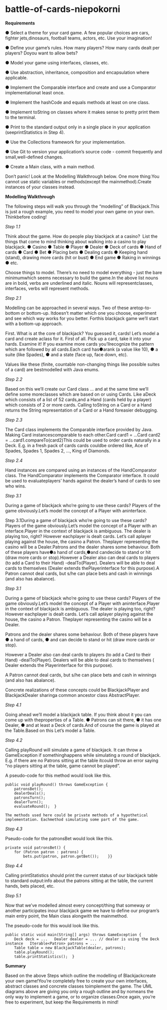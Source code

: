 # battle-of-cards-niepokorni


**Requirements**

● Select a ​theme ​for your card game​. A few popular choices are cars, fighter jets,dinosaurs, football teams, actors, etc. ​Use your imagination!

● Define your game’s rules​. How many players? How many cards dealt per players? Doyou want to allow bets?

● Model your game​ using interfaces, classes, etc.
 
● Use ​abstraction, inheritance, composition and encapsulation​ where applicable.

● Implement the ​Comparable ​interface and create and use a ​Comparator ​implementationat least once.

● Implement the ​hashCode ​and ​equals ​methods at least on one class.

● Implement ​toString​ on classes where it makes sense to pretty print them to the terminal.

● Print to the standard output ​only​ in a single place in your application​ (seeprintStatistics​ in ​Step 4​).

● Use the ​Collections framework​ for your implementation.

● Use Git​ to version your application’s source code - commit frequently and small,well-defined changes.

● Create a Main class, with a ​main​ method.


Don’t panic! Look at the ​Modelling Walkthrough​ below.
One more thing: ​You cannot use static variables or methods​​(except the ​main​ method).Create instances of your classes instead.


**Modelling Walkthrough**

The following steps will walk you through the “modelling” of Blackjack.This is just a rough example, you need to model your own game on your own. Thinkbefore coding!


*Step 1.1*

Think about the game. How do people play blackjack at a casino? ​
List the things that come to mind thinking about ​walking into a casino to play blackjack​.
● Casino
● Table
● Player
● Dealer
● Deck ​of cards
● Hand ​of cards
● Card
● Bet
● Placing bets
● Dealing cards
● Keeping hand (stand), ​drawing more cards​ (hit or bust)
● End game
● Raking in winnings
● etc.

Choose things to model​. There’s ​no need to model ​everything​ - just the bare minimumwhich seems necessary to build the game.In the above list nouns are in ​bold​, verbs are ​underlined and italic​. Nouns will representclasses, interfaces, verbs will represent methods.


*Step 2.1*

Modelling can be approached in several ways. Two of these are ​top-to-bottom​ or ​bottom-up​. Itdoesn’t matter which one you choose, experiment and see which way works for you better. Forthis blackjack game we’ll start with a bottom-up approach.

First. What is at ​the ​core​ of blackjack​? You guessed it, ​cards​!​ Let’s model a card and create aclass for it.
First of all. ​Pick up a card​, take it into your hards. ​Examine it!
If you examine more cards you’ll ​recognize the ​pattern​ which are followed by all cards.Each card has●a ​rank​ (a value like 10),
● a suite (like Spades),
● and a ​state​ (face up, face down, etc).

Values like these (finite, countable non-changing things like possible suites of a card) are bestmodelled with ​Java enums​.


*Step 2.2*

Based on this we’ll create our ​Card​ class ​... and at the same time we’ll define some ​moreclasses ​which are based on or using ​Card​s. Like a ​Deck​ which consists of a list of 52 cards,and a ​Hand​ (cards held by a player) which consists of 2 or more cards.
Calling ​toString​ on a Card or a Hand returns the String representation of a Card or a Hand foreasier debugging.


*Step 2.3*

The Card class ​implements ​the ​Comparable​ interface provided by Java. Making Card instancescomparable to each other.Card card1 = ...Card card2 = ...card1.compareTo(card2)This could be used to order cards naturally in a Deck. E.g. in a fresh pack of cards cards couldbe ordered like, Ace of Spades, Spades 1, Spades 2, ..., King of Diamonds.


*Step 2.4*

Hand ​instances are compared using an instances of the ​HandComparator​ class.
The ​HandComparator​ implements the ​Comparator​ interface. It could be used to evaluateplayers’ hands against the dealer’s hand of cards to see who wins.


*Step 3.1*

During a game of blackjack who’re going to use these cards? Players of the game obviously.Let’s model the concept of a ​Player​ with an ​interface​.

Step 3.1During a game of blackjack who’re going to use these cards? Players of the game obviously.Let’s model the concept of a ​Player​ with an ​interface​.Player in the context of blackjack is ambiguous. The dealer is playing too, right? However eachplayer is dealt cards. Let’s call a ​player playing against the house, the casino a ​Patron​. Theplayer representing the casino will be a ​Dealer.Patrons and the dealer shares some behaviour. Both of these players have●a ​hand of cards​,●and can ​decide to stand or hit​ (draw more cards or stop).However a ​Dealer​ also can ​deal cards​ to players (to add a Card to their Hand) -dealTo(Player)​. Dealers will be able to ​deal cards to themselves​ (​Dealer​ extends the ​Playerinterface for this purpose).A ​Patron​ cannot deal cards, but s/he can ​place bets and cash in winnings​ (and also has abalance).


*Step 3.1*

During a game of blackjack who’re going to use these cards? Players of the game obviously.Let’s model the concept of a ​Player​ with an ​interface​.Player in the context of blackjack is ambiguous. The dealer is playing too, right? 
However eachplayer is dealt cards. Let’s call a ​player playing against the house, the casino a ​Patron​. Theplayer representing the casino will be a ​Dealer.

Patrons and the dealer shares some behaviour. Both of these players have
● a ​hand of cards​,
● and can ​decide to stand or hit​ (draw more cards or stop).

However a ​Dealer​ also can ​deal cards​ to players (to add a Card to their Hand) -dealTo(Player)​. Dealers will be able to ​deal cards to themselves​ (​Dealer​ extends the ​Playerinterface for this purpose).

A ​Patron​ cannot deal cards, but s/he can ​place bets and cash in winnings​ (and also has abalance).

Concrete realizations of these concepts could be ​BlackjackPlayer ​and ​BlackjackDealer​ sharinga common ancestor class ​AbstractPlayer​.


*Step 4.1*

Going ahead we’ll model a ​blackjack table​. If you think about it you can come up with theproperties of a ​Table​.
● Patron​s can sit there,
● it has one ​Dealer​,
● and at least a ​Deck​ of cards.And of course ​the game is played at the Table​.Based on this Let’s model a ​Table​.


*Step 4.2*

Calling ​playRound​ will simulate a game of blackjack. It can throw a ​GameException​ if somethinghappens while simulating a round of blackjack. E.g. if there are no Patrons sitting at the table itcould throw an error saying “no players sitting at the table, game cannot be played”.

A pseudo-code for this method would look like this.

    public void playRound() throws GameException {        
        patronsBet();        
        dealerDeals();        
        patronsTurn();
        dealerTurn();        
        evaluateRound();  }

    The methods used here could be ​private​ methods of a hypothetical implementation. Eachmethod simulating some part of the game.
    
    
*Step 4.3*

 Pseudo-code for the ​patronsBet​ would look like this.
 
    private void patronsBet() {    
        for (Patron patron : patrons) {        
            bets.put(patron, patron.getBet());    }}
            
       
*Step 4.4*

Calling ​printStatistics ​should print the current status of our blackjack table to standard output:info about the patrons sitting at the table, the current hands, bets placed, etc.


*Step 5.1*

Now that we’ve modelled almost every concept/thing that someway or another participates inour blackjack game we have to ​define our program’s main entry point​, the ​Main​ class alongwith the ​main​ method.

The pseudo-code for this would look like this.

    public static void main(String[] args) throws GameException {   
        Deck deck = ...   Dealer dealer = ... // dealer is using the Deck instance   Iterable<Patron> patrons = ...   
        Table table = new BlackjackTable(dealer, patrons);   
        table.playRound();   
        table.printStatistics();  }




**Summary**

Based on the above ​Steps​ which outline the modelling of Blackjack ​create your own game!You’re completely free to ​create your own interfaces, abstract classes and ​concrete classes​ toimplement the game. The UML diagrams above are giving you only a rough outline and by nomeans the only way to implement a game, or to organize classes.Once again, ​you’re free to experiment, but ​keep the Requirements in mind!
